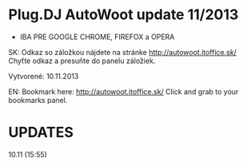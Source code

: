 Plug.DJ AutoWoot update 11/2013
=====================

* IBA PRE GOOGLE CHROME, FIREFOX a OPERA

SK:
Odkaz so záložkou nájdete na stránke http://autowoot.itoffice.sk/
Chyťte odkaz a presuňte do panelu záložiek. 

Vytvorené: 10.11.2013

EN:
Bookmark here: http://autowoot.itoffice.sk/
Click and grab to your bookmarks panel.


UPDATES
=====================
10.11 (15:55)
